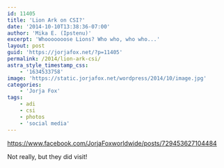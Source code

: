 ```yaml
---
id: 11405
title: 'Lion Ark on CSI?'
date: '2014-10-10T13:38:36-07:00'
author: 'Mika E. (Ipstenu)'
excerpt: 'Whooooooose Lions? Who who, who who...'
layout: post
guid: 'https://jorjafox.net/?p=11405'
permalink: /2014/lion-ark-csi/
astra_style_timestamp_css:
    - '1634533758'
image: 'https://static.jorjafox.net/wordpress/2014/10/image.jpg'
categories:
    - 'Jorja Fox'
tags:
    - adi
    - csi
    - photos
    - 'social media'
---
```


https://www.facebook.com/JorjaFoxworldwide/posts/729453627104484

Not really, but they did visit!